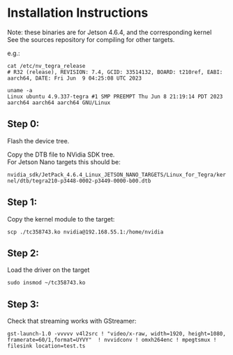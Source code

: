 Installation Instructions
==========================

Note: these binaries are for Jetson 4.6.4, and the corresponding kernel  
See the sources repository for compiling for other targets.

e.g.:  

`cat /etc/nv_tegra_release`  
`# R32 (release), REVISION: 7.4, GCID: 33514132, BOARD: t210ref, EABI: aarch64, DATE: Fri Jun  9 04:25:08 UTC 2023`  

`uname -a`  
`Linux ubuntu 4.9.337-tegra #1 SMP PREEMPT Thu Jun 8 21:19:14 PDT 2023 aarch64 aarch64 aarch64 GNU/Linux`  


Step 0:  
---------------------  
Flash the device tree.  

Copy the DTB file to NVidia SDK tree.  
For Jetson Nano targets this should be:  

`nvidia_sdk/JetPack_4.6.4_Linux_JETSON_NANO_TARGETS/Linux_for_Tegra/kernel/dtb/tegra210-p3448-0002-p3449-0000-b00.dtb`  

Step 1:  
---------------------  
Copy the kernel module to the target:  

`scp ./tc358743.ko nvidia@192.168.55.1:/home/nvidia`  

Step 2:  
---------------------  

Load the driver on the target  
 
`sudo insmod ~/tc358743.ko`  

Step 3:  
---------------------  

Check that streaming works with GStreamer:  

`gst-launch-1.0 -vvvvv v4l2src ! "video/x-raw, width=1920, height=1080, framerate=60/1,format=UYVY"  ! nvvidconv ! omxh264enc ! mpegtsmux ! filesink location=test.ts`  

